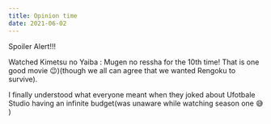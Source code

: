 ```yaml
---
title: Opinion time
date: 2021-06-02
---
```

<p> Spoiler Alert!!!</p>
Watched Kimetsu no Yaiba : Mugen no ressha for the 10th time! That is one good movie 😉)(though we all can agree that we wanted Rengoku to survive).

I finally understood what everyone meant when they joked about Ufotbale Studio having an infinite budget(was unaware while watching season one 😅 )
